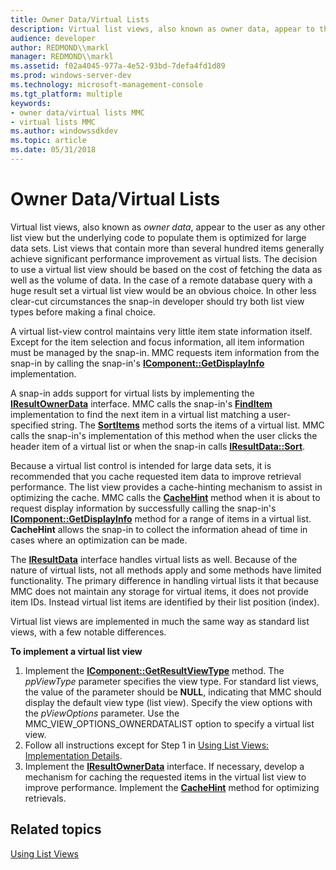 ```yaml
---
title: Owner Data/Virtual Lists
description: Virtual list views, also known as owner data, appear to the user as any other list view but the underlying code to populate them is optimized for large data sets.
audience: developer
author: REDMOND\\markl
manager: REDMOND\\markl
ms.assetid: f02a4045-977a-4e52-93bd-7defa4fd1d89
ms.prod: windows-server-dev
ms.technology: microsoft-management-console
ms.tgt_platform: multiple
keywords:
- owner data/virtual lists MMC
- virtual lists MMC
ms.author: windowssdkdev
ms.topic: article
ms.date: 05/31/2018
---
```


# Owner Data/Virtual Lists

Virtual list views, also known as *owner data*, appear to the user as any other list view but the underlying code to populate them is optimized for large data sets. List views that contain more than several hundred items generally achieve significant performance improvement as virtual lists. The decision to use a virtual list view should be based on the cost of fetching the data as well as the volume of data. In the case of a remote database query with a huge result set a virtual list view would be an obvious choice. In other less clear-cut circumstances the snap-in developer should try both list view types before making a final choice.

A virtual list-view control maintains very little item state information itself. Except for the item selection and focus information, all item information must be managed by the snap-in. MMC requests item information from the snap-in by calling the snap-in's [**IComponent::GetDisplayInfo**](/windows/desktop/api/Mmc/nf-mmc-icomponent-getdisplayinfo) implementation.

A snap-in adds support for virtual lists by implementing the [**IResultOwnerData**](/windows/desktop/api/Mmc/nn-mmc-iresultownerdata) interface. MMC calls the snap-in's [**FindItem**](/windows/desktop/api/Mmc/nf-mmc-iresultownerdata-finditem) implementation to find the next item in a virtual list matching a user-specified string. The [**SortItems**](/windows/desktop/api/Mmc/nf-mmc-iresultownerdata-sortitems) method sorts the items of a virtual list. MMC calls the snap-in's implementation of this method when the user clicks the header item of a virtual list or when the snap-in calls [**IResultData::Sort**](/windows/desktop/api/Mmc/nf-mmc-iresultdata-sort).

Because a virtual list control is intended for large data sets, it is recommended that you cache requested item data to improve retrieval performance. The list view provides a cache-hinting mechanism to assist in optimizing the cache. MMC calls the [**CacheHint**](/windows/desktop/api/Mmc/nf-mmc-iresultownerdata-cachehint) method when it is about to request display information by successfully calling the snap-in's [**IComponent::GetDisplayInfo**](/windows/desktop/api/Mmc/nf-mmc-icomponent-getdisplayinfo) method for a range of items in a virtual list. **CacheHint** allows the snap-in to collect the information ahead of time in cases where an optimization can be made.

The [**IResultData**](/windows/desktop/api/Mmc/nn-mmc-iresultdata) interface handles virtual lists as well. Because of the nature of virtual lists, not all methods apply and some methods have limited functionality. The primary difference in handling virtual lists it that because MMC does not maintain any storage for virtual items, it does not provide item IDs. Instead virtual list items are identified by their list position (index).

Virtual list views are implemented in much the same way as standard list views, with a few notable differences.

**To implement a virtual list view**

1.  Implement the [**IComponent::GetResultViewType**](/windows/desktop/api/Mmc/nf-mmc-icomponent-getresultviewtype) method. The *ppViewType* parameter specifies the view type. For standard list views, the value of the parameter should be **NULL**, indicating that MMC should display the default view type (list view). Specify the view options with the *pViewOptions* parameter. Use the MMC\_VIEW\_OPTIONS\_OWNERDATALIST option to specify a virtual list view.
2.  Follow all instructions except for Step 1 in [Using List Views: Implementation Details](using-list-views-implementation-details.md).
3.  Implement the [**IResultOwnerData**](/windows/desktop/api/Mmc/nn-mmc-iresultownerdata) interface. If necessary, develop a mechanism for caching the requested items in the virtual list view to improve performance. Implement the [**CacheHint**](/windows/desktop/api/Mmc/nf-mmc-iresultownerdata-cachehint) method for optimizing retrievals.

## Related topics

<dl> <dt>

[Using List Views](using-list-views.md)
</dt> </dl>

 

 





